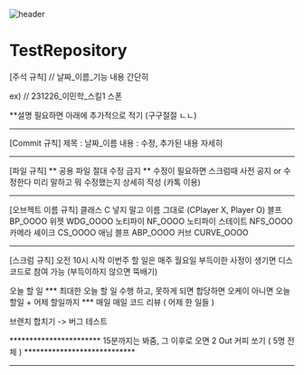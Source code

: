 ![header](https://capsule-render.vercel.app/api?type=waving&color=auto&height=200&section=header&text=무조건_읽으셈&fontSize=60)

# TestRepository
 
[주석 규칙]
// 날짜_이름_기능 내용 간단히

ex)
 // 231226_이민학_스킬1 스폰

**설명 필요하면 아래에 추가적으로 적기 (구구절절 ㄴㄴ)

-------------------------------------------------------------------------------------------------------------------

[Commit 규칙]
제목 : 날짜_이름
내용 : 수정, 추가된 내용 자세히

-------------------------------------------------------------------------------------------------------------------

[파일 규칙]
** 공용 파일 절대 수정 금지 **
수정이 필요하면 스크럼때 사전 공지 or 수정한다 미리 말하고 뭐 수정했는지 상세히 작성 (카톡 이용)

-------------------------------------------------------------------------------------------------------------------

[오브젝트 이름 규칙]
클래스 			C 넣지 말고 이름 그대로 (CPlayer X, Player O)
블프			BP_OOOO
위젯			WDG_OOOO
노티파이	 		NF_OOOO
노티파이 스테이트	 	NFS_OOOO
카메라 셰이크		CS_OOOO
애님 블프			ABP_OOOO
커브			CURVE_OOOO

-------------------------------------------------------------------------------------------------------------------

[스크럼 규칙]
오전 10시 시작
이번주 할 일은 매주 월요일
부득이한 사정이 생기면 디스코드로 참여 가능 (부득이하지 않으면 뚝배기)

오늘 할 일 *** 최대한 오늘 할 일 수행 하고, 못하게 되면 합당하면 오케이 아니면 오늘 할일 + 어제 할일까지 ***
매일 매일 코드 리뷰 ( 어제 한 일들 )

브랜치 합치기 -> 버그 테스트

*********************** 15분까지는 봐줌, 그 이후로 오면 2 Out 커피 쏘기 ( 5명 전체 ) ****************************


-------------------------------------------------------------------------------------------------------------------
